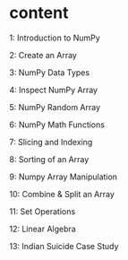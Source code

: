
  # content 
 
 1: Introduction to NumPy

 2: Create an Array

 3: NumPy Data Types

 4: Inspect NumPy Array

 5: NumPy Random Array

 6: NumPy Math Functions

 7: Slicing and Indexing

 8: Sorting of an Array

 9: Numpy Array Manipulation

 10: Combine & Split an Array

 11: Set Operations
 
 12: Linear Algebra

 13: Indian Suicide Case Study
